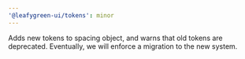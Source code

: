 ```yaml
---
'@leafygreen-ui/tokens': minor
---
```


Adds new tokens to spacing object, and warns that old tokens are deprecated. Eventually, we will enforce a migration to the new system.
